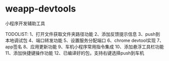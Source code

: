 # weapp-devtools
小程序开发辅助工具


TODOLIST:
1、打开文件获取文件夹路径功能
2、添加反馈提示信息
3、push到本地调试包
4、端口转发功能
5、设置服务分配端口
6、chrome devtool实现
7、app签名
8、应用更新功能
9、车机小程序常用指令集成
10、添加悬浮工具栏功能
11、添加快捷键操作功能
12、已编译好的包，支持右键选择push到车机